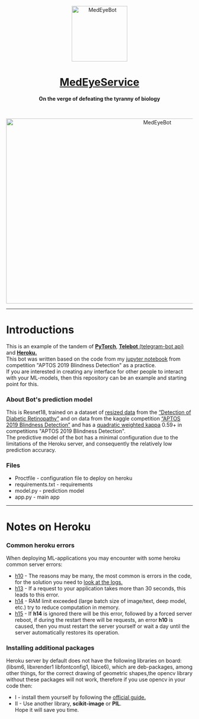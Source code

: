 <a href=https://t.me/MedEyeBot/>
<p align="center">
  <img border="0" alt="MedEyeBot" src="https://github.com/OldBonhart/test/blob/master/image.png?style=centerme" width="150" height="150"> </p>
<h1 align="center">
<strong>
  MedEyeService<a href=https://eyemedservice.herokuapp.com/>
</strong></a>
</h1> <p align="center"></a>
 <strong> On the verge of defeating the tyranny of biology</strong>
</p>
<br>
<p align="center">
    <img border="0" alt="MedEyeBot" src="https://github.com/OldBonhart/MedEyeService/blob/master/medeyeservice.gif" width="800" height="500">
</p>

---

# Introductions

This is an example of the tandem of [**PyTorch**](https://pytorch.org/), [**Telebot** (telegram-bot api)](https://github.com/eternnoir/pyTelegramBotAPI) and [**Heroku.**](https://devcenter.heroku.com)<br>
This bot was written based on the code from my [jupyter notebook](https://github.com/OldBonhart/MedEyeService/blob/master/inceptionv3-tta-grad-cam-pytorch.ipynb) from competition "APTOS 2019 Blindness Detection" as a practice.<br>
If you are interested in creating any interface for other people to interact with your ML-models, then this repository can be an example and starting point for this.


### About Bot's prediction model
This is Resnet18, trained on a dataset of [resized data](https://www.kaggle.com/donkeys/retinopathy-train-2015) from the [“Detection of Diabetic Retinopathy”]() and on data from the kaggle competition [“APTOS 2019 Blindness Detection”](https://www.kaggle.com/c/aptos2019-blindness-detection/) and has a [quadratic weighted kappa](https://ru.wikipedia.org/wiki/OpenCV) 0.59+ in competitions "APTOS 2019 Blindness Detection".<br>
The predictive model of the bot has a minimal configuration due to the limitations of the Heroku server, and consequently the relatively low prediction accuracy.


### Files
+ Proctfile - configuration file to deploy on heroku
+ requirements.txt - requirements
+ model.py - prediction model
+ app.py - main app


---
# Notes on Heroku


### Common heroku errors

When deploying ML-applications you may encounter with some heroku common server errors:
+ [h10](https://devcenter.heroku.com/articles/error-codes#h10-app-crashed) - The reasons may be many, the most common is errors in the code, for the solution you need to [look at the logs.](https://devcenter.heroku.com/articles/logging)
+ [h13](https://devcenter.heroku.com/articles/error-codes#h13-connection-closed-without-response) - If a request to your application takes more than 30 seconds, this leads to this error.
+ [h14](https://devcenter.heroku.com/articles/error-codes#h14-no-web-dynos-running) - RAM limit exceeded (large batch size of image/text, deep model, etc.) try to reduce computation in memory.
+ [h15](https://devcenter.heroku.com/articles/error-codes#h15-idle-connection) - If **h14** is ignored there will be this error, followed by a forced server reboot, if during the restart there will be requests, an error **h10** is caused, then you must restart the server yourself or wait a day until the server automatically restores its operation.



### Installing additional packages

Heroku server by default does not have the following libraries on board: (libsm6, libxrender1 libfontconfig1, libice6), which are deb-packages, among other things, for the correct drawing of geometric shapes,the opencv library without these packages will not work, therefore if you use opencv  in your code then:

+ I - install them yourself by following the [official guide.](https://elements.heroku.com/buildpacks/heroku/heroku-buildpack-apt)
+ II - Use another library, **scikit-image** or **PIL**. <br>
Hope it will save you time.


